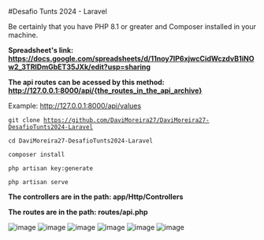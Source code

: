 #Desafio Tunts 2024 - Laravel

Be certainly that you have PHP 8.1 or greater and Composer installed in your machine.

**Spreadsheet's link: https://docs.google.com/spreadsheets/d/11noy7IP6xjwcCidWczdvB1iNOw2_3TRlDmGbET35JXk/edit?usp=sharing**

**The api routes can be acessed by this method: http://127.0.0.1:8000/api/{the_routes_in_the_api_archive}**

Example: http://127.0.0.1:8000/api/values

<code>git clone https://github.com/DaviMoreira27/DaviMoreira27-DesafioTunts2024-Laravel</code>

<code>cd DaviMoreira27-DesafioTunts2024-Laravel</code>

<code>composer install</code>

<code>php artisan key:generate</code>

<code>php artisan serve</code>

**The controllers are in the path: app/Http/Controllers**

**The routes are in the path: routes/api.php**



![image](https://github.com/DaviMoreira27/DaviMoreira27-DesafioTunts2024-Laravel/assets/87380722/5703a276-9ab5-4d99-a45f-66b7be7f8969)
![image](https://github.com/DaviMoreira27/DaviMoreira27-DesafioTunts2024-Laravel/assets/87380722/67434baa-ea32-4fd0-a34a-7b985b9f24ae)
![image](https://github.com/DaviMoreira27/DaviMoreira27-DesafioTunts2024-Laravel/assets/87380722/8e24a7b4-985d-4d71-bf8c-a1b1497ef48e)
![image](https://github.com/DaviMoreira27/DaviMoreira27-DesafioTunts2024-Laravel/assets/87380722/61b742bd-128a-427f-8188-418349fce525)
![image](https://github.com/DaviMoreira27/DaviMoreira27-DesafioTunts2024-Laravel/assets/87380722/630a338a-247c-45b8-8876-53f749f89e07)
![image](https://github.com/DaviMoreira27/DaviMoreira27-DesafioTunts2024-Laravel/assets/87380722/3b2b45a3-29e1-4a9f-a2e2-d97f08012dc3)
